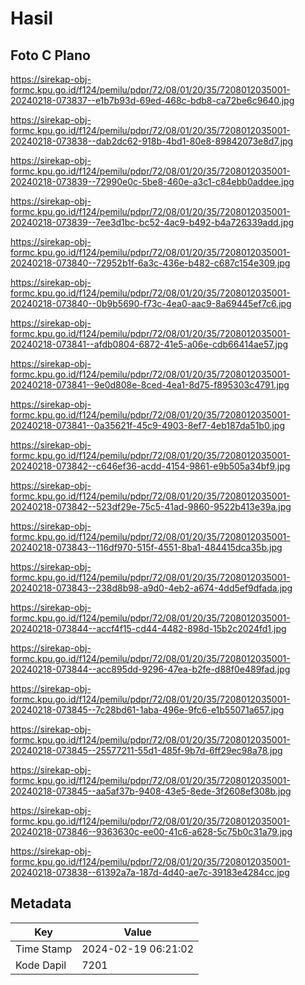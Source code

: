 # Hasil

## Foto C Plano

https://sirekap-obj-formc.kpu.go.id/f124/pemilu/pdpr/72/08/01/20/35/7208012035001-20240218-073837--e1b7b93d-69ed-468c-bdb8-ca72be6c9640.jpg

https://sirekap-obj-formc.kpu.go.id/f124/pemilu/pdpr/72/08/01/20/35/7208012035001-20240218-073838--dab2dc62-918b-4bd1-80e8-89842073e8d7.jpg

https://sirekap-obj-formc.kpu.go.id/f124/pemilu/pdpr/72/08/01/20/35/7208012035001-20240218-073839--72990e0c-5be8-460e-a3c1-c84ebb0addee.jpg

https://sirekap-obj-formc.kpu.go.id/f124/pemilu/pdpr/72/08/01/20/35/7208012035001-20240218-073839--7ee3d1bc-bc52-4ac9-b492-b4a726339add.jpg

https://sirekap-obj-formc.kpu.go.id/f124/pemilu/pdpr/72/08/01/20/35/7208012035001-20240218-073840--72952b1f-6a3c-436e-b482-c687c154e309.jpg

https://sirekap-obj-formc.kpu.go.id/f124/pemilu/pdpr/72/08/01/20/35/7208012035001-20240218-073840--0b9b5690-f73c-4ea0-aac9-8a69445ef7c6.jpg

https://sirekap-obj-formc.kpu.go.id/f124/pemilu/pdpr/72/08/01/20/35/7208012035001-20240218-073841--afdb0804-6872-41e5-a06e-cdb66414ae57.jpg

https://sirekap-obj-formc.kpu.go.id/f124/pemilu/pdpr/72/08/01/20/35/7208012035001-20240218-073841--9e0d808e-8ced-4ea1-8d75-f895303c4791.jpg

https://sirekap-obj-formc.kpu.go.id/f124/pemilu/pdpr/72/08/01/20/35/7208012035001-20240218-073841--0a35621f-45c9-4903-8ef7-4eb187da51b0.jpg

https://sirekap-obj-formc.kpu.go.id/f124/pemilu/pdpr/72/08/01/20/35/7208012035001-20240218-073842--c646ef36-acdd-4154-9861-e9b505a34bf9.jpg

https://sirekap-obj-formc.kpu.go.id/f124/pemilu/pdpr/72/08/01/20/35/7208012035001-20240218-073842--523df29e-75c5-41ad-9860-9522b413e39a.jpg

https://sirekap-obj-formc.kpu.go.id/f124/pemilu/pdpr/72/08/01/20/35/7208012035001-20240218-073843--116df970-515f-4551-8ba1-484415dca35b.jpg

https://sirekap-obj-formc.kpu.go.id/f124/pemilu/pdpr/72/08/01/20/35/7208012035001-20240218-073843--238d8b98-a9d0-4eb2-a674-4dd5ef9dfada.jpg

https://sirekap-obj-formc.kpu.go.id/f124/pemilu/pdpr/72/08/01/20/35/7208012035001-20240218-073844--accf4f15-cd44-4482-898d-15b2c2024fd1.jpg

https://sirekap-obj-formc.kpu.go.id/f124/pemilu/pdpr/72/08/01/20/35/7208012035001-20240218-073844--acc895dd-9296-47ea-b2fe-d88f0e489fad.jpg

https://sirekap-obj-formc.kpu.go.id/f124/pemilu/pdpr/72/08/01/20/35/7208012035001-20240218-073845--7c28bd61-1aba-496e-9fc6-e1b55071a657.jpg

https://sirekap-obj-formc.kpu.go.id/f124/pemilu/pdpr/72/08/01/20/35/7208012035001-20240218-073845--25577211-55d1-485f-9b7d-6ff29ec98a78.jpg

https://sirekap-obj-formc.kpu.go.id/f124/pemilu/pdpr/72/08/01/20/35/7208012035001-20240218-073845--aa5af37b-9408-43e5-8ede-3f2608ef308b.jpg

https://sirekap-obj-formc.kpu.go.id/f124/pemilu/pdpr/72/08/01/20/35/7208012035001-20240218-073846--9363630c-ee00-41c6-a628-5c75b0c31a79.jpg

https://sirekap-obj-formc.kpu.go.id/f124/pemilu/pdpr/72/08/01/20/35/7208012035001-20240218-073838--61392a7a-187d-4d40-ae7c-39183e4284cc.jpg


## Metadata

| Key        | Value               |
| ---------- | ------------------- |
| Time Stamp | 2024-02-19 06:21:02 |
| Kode Dapil | 7201                |



